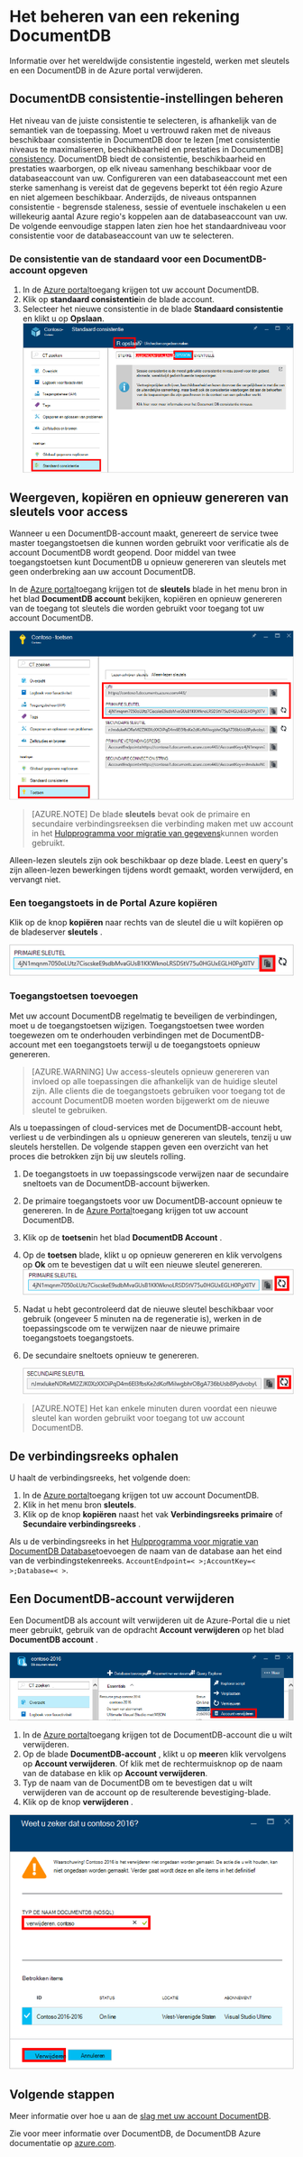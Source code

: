 <properties
    pageTitle="Beheren van een rekening DocumentDB via de Portal Azure | Microsoft Azure"
    description="Informatie over het beheren van uw DocumentDB-rekening via de Portal Azure. Een gids over het gebruik van de Portal Azure weergeven, kopiëren, verwijderen en toegang tot accounts te vinden."
    keywords="Azure Portal, documentdb, azure, Microsoft azure"
    services="documentdb"
    documentationCenter=""
    authors="kirillg"
    manager="jhubbard"
    editor="cgronlun"/>

<tags
    ms.service="documentdb"
    ms.workload="data-services"
    ms.tgt_pltfrm="na"
    ms.devlang="na"
    ms.topic="article"
    ms.date="10/14/2016"
    ms.author="kirillg"/>

# <a name="how-to-manage-a-documentdb-account"></a>Het beheren van een rekening DocumentDB

Informatie over het wereldwijde consistentie ingesteld, werken met sleutels en een DocumentDB in de Azure portal verwijderen.

## <a id="consistency"></a>DocumentDB consistentie-instellingen beheren

Het niveau van de juiste consistentie te selecteren, is afhankelijk van de semantiek van de toepassing. Moet u vertrouwd raken met de niveaus beschikbaar consistentie in DocumentDB door te lezen [met consistentie niveaus te maximaliseren, beschikbaarheid en prestaties in DocumentDB] [consistency]. DocumentDB biedt de consistentie, beschikbaarheid en prestaties waarborgen, op elk niveau samenhang beschikbaar voor de databaseaccount van uw. Configureren van een databaseaccount met een sterke samenhang is vereist dat de gegevens beperkt tot één regio Azure en niet algemeen beschikbaar. Anderzijds, de niveaus ontspannen consistentie - begrensde staleness, sessie of eventuele inschakelen u een willekeurig aantal Azure regio's koppelen aan de databaseaccount van uw. De volgende eenvoudige stappen laten zien hoe het standaardniveau voor consistentie voor de databaseaccount van uw te selecteren. 

### <a name="to-specify-the-default-consistency-for-a-documentdb-account"></a>De consistentie van de standaard voor een DocumentDB-account opgeven

1. In de [Azure portal](https://portal.azure.com/)toegang krijgen tot uw account DocumentDB.
2. Klik op **standaard consistentie**in de blade account.
3. Selecteer het nieuwe consistentie in de blade **Standaard consistentie** en klikt u op **Opslaan**.
    ![Standaard consistentie sessie][5]

## <a id="keys"></a>Weergeven, kopiëren en opnieuw genereren van sleutels voor access
Wanneer u een DocumentDB-account maakt, genereert de service twee master toegangstoetsen die kunnen worden gebruikt voor verificatie als de account DocumentDB wordt geopend. Door middel van twee toegangstoetsen kunt DocumentDB u opnieuw genereren van sleutels met geen onderbreking aan uw account DocumentDB. 

In de [Azure portal](https://portal.azure.com/)toegang krijgen tot de **sleutels** blade in het menu bron in het blad **DocumentDB account** bekijken, kopiëren en opnieuw genereren van de toegang tot sleutels die worden gebruikt voor toegang tot uw account DocumentDB.

![Azure Portal screenshot, sleutels blade](./media/documentdb-manage-account/keys.png)

> [AZURE.NOTE] De blade **sleutels** bevat ook de primaire en secundaire verbindingsreeksen die verbinding maken met uw account in het [Hulpprogramma voor migratie van gegevens](documentdb-import-data.md)kunnen worden gebruikt.

Alleen-lezen sleutels zijn ook beschikbaar op deze blade. Leest en query's zijn alleen-lezen bewerkingen tijdens wordt gemaakt, worden verwijderd, en vervangt niet.

### <a name="copy-an-access-key-in-the-azure-portal"></a>Een toegangstoets in de Portal Azure kopiëren

Klik op de knop **kopiëren** naar rechts van de sleutel die u wilt kopiëren op de bladeserver **sleutels** .

![Bekijken en kopiëren een toegangstoets in Azure Portal sleutels blade](./media/documentdb-manage-account/copykeys.png)

### <a name="regenerate-access-keys"></a>Toegangstoetsen toevoegen

Met uw account DocumentDB regelmatig te beveiligen de verbindingen, moet u de toegangstoetsen wijzigen. Toegangstoetsen twee worden toegewezen om te onderhouden verbindingen met de DocumentDB-account met een toegangstoets terwijl u de toegangstoets opnieuw genereren.

> [AZURE.WARNING] Uw access-sleutels opnieuw genereren van invloed op alle toepassingen die afhankelijk van de huidige sleutel zijn. Alle clients die de toegangstoets gebruiken voor toegang tot de account DocumentDB moeten worden bijgewerkt om de nieuwe sleutel te gebruiken.

Als u toepassingen of cloud-services met de DocumentDB-account hebt, verliest u de verbindingen als u opnieuw genereren van sleutels, tenzij u uw sleutels herstellen. De volgende stappen geven een overzicht van het proces die betrokken zijn bij uw sleutels rolling.

1. De toegangstoets in uw toepassingscode verwijzen naar de secundaire sneltoets van de DocumentDB-account bijwerken.
2. De primaire toegangstoets voor uw DocumentDB-account opnieuw te genereren. In de [Azure Portal](https://portal.azure.com/)toegang krijgen tot uw account DocumentDB.
3. Klik op de **toetsen**in het blad **DocumentDB Account** .
4. Op de **toetsen** blade, klikt u op opnieuw genereren en klik vervolgens op **Ok** om te bevestigen dat u wilt een nieuwe sleutel genereren.
    ![Toegangstoetsen toevoegen](./media/documentdb-manage-account/regenerate-keys.png)

5. Nadat u hebt gecontroleerd dat de nieuwe sleutel beschikbaar voor gebruik (ongeveer 5 minuten na de regeneratie is), werken in de toepassingscode om te verwijzen naar de nieuwe primaire toegangstoets toegangstoets.
6. De secundaire sneltoets opnieuw te genereren.

    ![Toegangstoetsen toevoegen](./media/documentdb-manage-account/regenerate-secondary-key.png)


> [AZURE.NOTE] Het kan enkele minuten duren voordat een nieuwe sleutel kan worden gebruikt voor toegang tot uw account DocumentDB.

## <a name="get-the--connection-string"></a>De verbindingsreeks ophalen

U haalt de verbindingsreeks, het volgende doen: 

1. In de [Azure portal](https://portal.azure.com)toegang krijgen tot uw account DocumentDB.
2. Klik in het menu bron **sleutels**.
3. Klik op de knop **kopiëren** naast het vak **Verbindingsreeks primaire** of **Secundaire verbindingsreeks** . 

Als u de verbindingsreeks in het [Hulpprogramma voor migratie van DocumentDB Database](documentdb-import-data.md)toevoegen de naam van de database aan het eind van de verbindingstekenreeks. `AccountEndpoint=< >;AccountKey=< >;Database=< >`.

## <a id="delete"></a>Een DocumentDB-account verwijderen
Een DocumentDB als account wilt verwijderen uit de Azure-Portal die u niet meer gebruikt, gebruik van de opdracht **Account verwijderen** op het blad **DocumentDB account** .

![Het verwijderen van een account DocumentDB in de Portal Azure](./media/documentdb-manage-account/deleteaccount.png)


1. In de [Azure portal](https://portal.azure.com/)toegang krijgen tot de DocumentDB-account die u wilt verwijderen.
2. Op de blade **DocumentDB-account** , klikt u op **meer**en klik vervolgens op **Account verwijderen**. Of klik met de rechtermuisknop op de naam van de database en klik op **Account verwijderen**.
3. Typ de naam van de DocumentDB om te bevestigen dat u wilt verwijderen van de account op de resulterende bevestiging-blade.
4. Klik op de knop **verwijderen** .

![Het verwijderen van een account DocumentDB in de Portal Azure](./media/documentdb-manage-account/delete-account-confirm.png)

## <a id="next"></a>Volgende stappen

Meer informatie over hoe u aan de [slag met uw account DocumentDB](http://go.microsoft.com/fwlink/p/?LinkId=402364).

Zie voor meer informatie over DocumentDB, de DocumentDB Azure documentatie op [azure.com](http://go.microsoft.com/fwlink/?LinkID=402319&clcid=0x409).


<!--Image references-->
[1]: ./media/documentdb-manage-account/documentdb_add_region-1.png
[2]: ./media/documentdb-manage-account/documentdb_add_region-2.png
[3]: ./media/documentdb-manage-account/documentdb_change_write_region-1.png
[4]: ./media/documentdb-manage-account/documentdb_change_write_region-2.png
[5]: ./media/documentdb-manage-account/documentdb_change_consistency-1.png
[6]: ./media/documentdb-manage-account/chooseandsaveconsistency.png

<!--Reference style links - using these makes the source content way more readable than using inline links-->
[bcdr]: https://azure.microsoft.com/documentation/articles/best-practices-availability-paired-regions/
[consistency]: https://azure.microsoft.com/documentation/articles/documentdb-consistency-levels/
[azureregions]: https://azure.microsoft.com/en-us/regions/#services
[offers]: https://azure.microsoft.com/en-us/pricing/details/documentdb/
